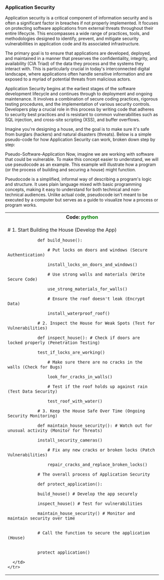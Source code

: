 <h3> Application Security </h3>

Application security is a critical component of information security and is often a significant factor in breaches if not properly implemented. It focuses on protecting software applications from external threats throughout their entire lifecycle. This encompasses a wide range of practices, tools, and methodologies designed to identify, prevent, and mitigate security vulnerabilities in application code and its associated infrastructure.

The primary goal is to ensure that applications are developed, deployed, and maintained in a manner that preserves the confidentiality, integrity, and availability (CIA Triad) of the data they process and the systems they interact with. This is particularly crucial in today's interconnected digital landscape, where applications often handle sensitive information and are exposed to a myriad of potential threats from malicious actors.

Application Security begins at the earliest stages of the software development lifecycle and continues through to deployment and ongoing maintenance. It involves a combination of secure coding practices, rigorous testing procedures, and the implementation of various security controls. Developers play a crucial role in this process by writing code that adheres to security best practices and is resistant to common vulnerabilities such as SQL injection, and cross-site scripting (XSS), and buffer overflows.

Imagine you're designing a house, and the goal is to make sure it's safe from burglars (hackers) and natural disasters (threats). Below is a simple pseudo-code for how Application Security can work, broken down step by step:

Pseudo-Software-Application
Now, imagine we are working with software that could be vulnerable. To make this concept easier to understand, we will use pseudocode as an example. This example will illustrate how a program (or the process of building and securing a house) might function.

Pseudocode is a simplified, informal way of describing a program's logic and structure. It uses plain language mixed with basic programming concepts, making it easy to understand for both technical and non-technical audiences. Unlike actual code, pseudocode isn't meant to be executed by a computer but serves as a guide to visualize how a process or program works.

 <table>
    <tr>
      <th>Code: <span style="color:green">python</span> </th>
    </tr>
    <tr>
      <td>
        <p>
                # 1. Start Building the House (Develop the App)

                def build_house():

                    # Put locks on doors and windows (Secure Authentication)

                    install_locks_on_doors_and_windows()

                    # Use strong walls and materials (Write Secure Code)

                    use_strong_materials_for_walls()

                    # Ensure the roof doesn't leak (Encrypt Data)

                    install_waterproof_roof()

                # 2. Inspect the House for Weak Spots (Test for Vulnerabilities)

                def inspect_house(): # Check if doors are locked properly (Penetration Testing)

                test_if_locks_are_working()

                    # Make sure there are no cracks in the walls (Check for Bugs)

                    look_for_cracks_in_walls()

                    # Test if the roof holds up against rain (Test Data Security)

                    test_roof_with_water()

                # 3. Keep the House Safe Over Time (Ongoing Security Monitoring)

                def maintain_house_security(): # Watch out for unusual activity (Monitor for Threats)

                install_security_cameras()

                    # Fix any new cracks or broken locks (Patch Vulnerabilities)

                    repair_cracks_and_replace_broken_locks()

                # The overall process of Application Security

                def protect_application():

                build_house() # Develop the app securely

                inspect_house() # Test for vulnerabilities

                maintain_house_security() # Monitor and maintain security over time


                # Call the function to secure the application (House)


                protect_application()

</p>

      </td>
    </tr>

  </table>

